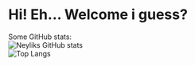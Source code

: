 # Hi! Eh... Welcome i guess?
Some GitHub stats:<br>
![Neyliks GitHub stats](https://github-readme-stats.vercel.app/api?username=neyliks&show_icons=true&theme=tokyonight)<br>
![Top Langs](https://github-readme-stats.vercel.app/api/top-langs/?username=neyliks&layout=compact&show_icons=true&theme=tokyonight)
